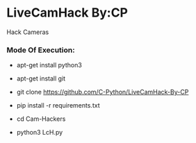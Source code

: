 # LiveCamHack By:CP

Hack Cameras

<h3> Mode Of Execution: </h3>

* apt-get install python3

* apt-get install git

* git clone https://github.com/C-Python/LiveCamHack-By-CP

* pip install -r requirements.txt

* cd Cam-Hackers

* python3 LcH.py

